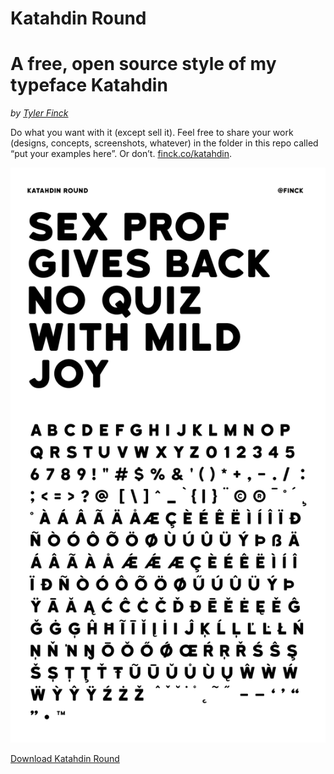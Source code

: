 # Katahdin Round
A free, open source style of my typeface Katahdin
========
_by [Tyler Finck](http://www.finck.co)_

Do what you want with it (except sell it). Feel free to share your work (designs, concepts, screenshots, whatever) in the folder in this repo called “put your examples here”. Or don’t.  [finck.co/katahdin](https://www.tylerfinck.com/work/fonts/katahdin-bold/).

![Katahdin Round](https://raw.githubusercontent.com/sursly/katahdin/master/preview.jpg)

[Download Katahdin Round](https://github.com/sursly/katahdin/archive/master.zip)
